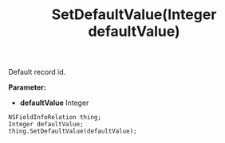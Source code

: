 ﻿---
uid: crmscript_ref_NSFieldInfoRelation_SetDefaultValue
title: SetDefaultValue(Integer defaultValue)
intellisense: NSFieldInfoRelation.SetDefaultValue
keywords: NSFieldInfoRelation, GetDefaultValue
so.topic: reference
---

Default record id.

**Parameter:** 
 - **defaultValue** Integer

```crmscript
NSFieldInfoRelation thing;
Integer defaultValue;
thing.SetDefaultValue(defaultValue);
```

